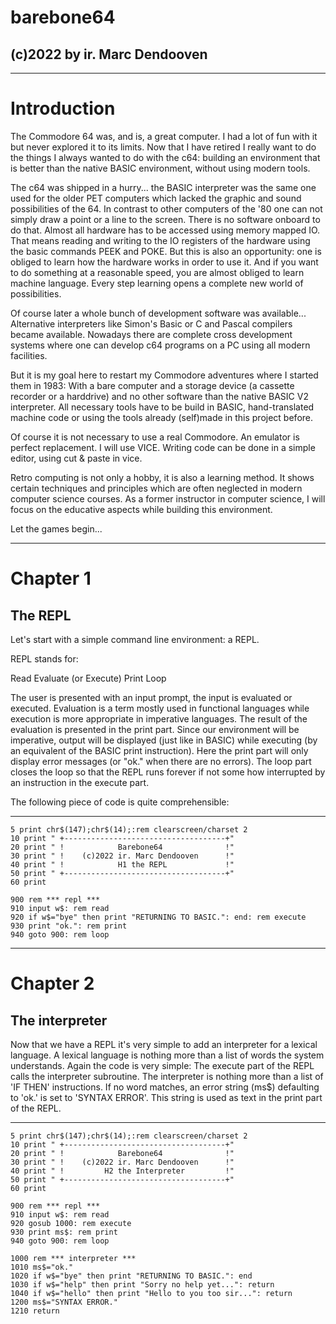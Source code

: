 
# barebone64
## (c)2022 by ir. Marc Dendooven
---
# Introduction
The Commodore 64 was, and is, a great computer. I had a lot of fun with it but never explored it to its limits. Now that I have retired I really want to do the things I always wanted to do with the c64: building an environment that is better than the native BASIC environment, without using modern tools.

The c64 was shipped in a hurry... the BASIC interpreter was the same one used for the older PET computers which lacked the graphic and sound possibilities of the 64. In contrast to other computers of the '80 one can not simply draw a point or a line to the screen. There is no software onboard to do that. Almost all hardware has to be accessed using memory mapped IO. That means reading and writing to the IO registers of the hardware using the basic commands PEEK and POKE. But this is also an opportunity: one is obliged to learn how the hardware works in order to use it. And if you want to do something at a reasonable speed, you are almost obliged to learn machine language. Every step learning opens a complete new world of possibilities. 

Of course later a whole bunch of development software was available... Alternative interpreters like Simon's Basic or C and Pascal compilers became available. Nowadays there are complete cross development systems where one can develop c64 programs on a PC using all modern facilities.

But it is my goal here to restart my Commodore adventures where I started them in 1983: With a bare computer and a storage device (a cassette recorder or a harddrive) and no other software than the native BASIC V2 interpreter. All necessary tools have to be build in BASIC, hand-translated machine code or using the tools already (self)made in this project before.

Of course it is not necessary to use a real Commodore. An emulator is perfect replacement. I will use VICE. Writing code can be done in a simple editor, using cut & paste in vice. 

Retro computing is not only a hobby, it is also a learning method. It shows certain techniques and principles which are often neglected in modern computer science courses. As a former instructor in computer science, I will focus on the educative aspects while building this environment.   




Let the games begin...

<hr style="page-break-after: always;"/>

# Chapter 1
## The REPL

Let's start with a simple command line environment: a REPL.

REPL stands for:

Read
Evaluate (or Execute)
Print
Loop

The user is presented with an input prompt, the input is evaluated or executed. Evaluation is a term mostly used in functional languages while execution is more appropriate in imperative languages. The result of the evaluation is presented in the print part. Since our environment will be imperative, output will be displayed (just like in BASIC) while executing (by an equivalent of the BASIC print instruction). Here the print part will only display error messages (or "ok." when there are no errors). The loop part closes the loop so that the REPL runs forever if not some how interrupted by an instruction in the execute part.

The following piece of code is quite comprehensible:

---
```basic
5 print chr$(147);chr$(14);:rem clearscreen/charset 2
10 print " +------------------------------------+"
20 print " !            Barebone64              !"
30 print " !    (c)2022 ir. Marc Dendooven      !"
40 print " !            H1 the REPL             !"
50 print " +------------------------------------+"
60 print

900 rem *** repl ***
910 input w$: rem read
920 if w$="bye" then print "RETURNING TO BASIC.": end: rem execute
930 print "ok.": rem print
940 goto 900: rem loop
```

<hr style="page-break-after: always;"/>

# Chapter 2
## The interpreter

Now that we have a REPL it's very simple to add an interpreter for a lexical language.
A lexical language is nothing more than a list of words the system understands.
Again the code is very simple: The execute part of the REPL calls the interpreter subroutine.
The interpreter is nothing more than a list of 'IF THEN' instructions. If no word matches, an error string (ms$) defaulting to 'ok.' is set to 'SYNTAX ERROR'. This string is used as text in the print part of the REPL.

---
```basic
5 print chr$(147);chr$(14);:rem clearscreen/charset 2
10 print " +------------------------------------+"
20 print " !            Barebone64              !"
30 print " !    (c)2022 ir. Marc Dendooven      !"
40 print " !         H2 the Interpreter         !"
50 print " +------------------------------------+"
60 print

900 rem *** repl ***
910 input w$: rem read
920 gosub 1000: rem execute
930 print ms$: rem print
940 goto 900: rem loop

1000 rem *** interpreter ***
1010 ms$="ok."
1020 if w$="bye" then print "RETURNING TO BASIC.": end
1030 if w$="help" then print "Sorry no help yet...": return
1040 if w$="hello" then print "Hello to you too sir...": return
1200 ms$="SYNTAX ERROR."
1210 return

```

